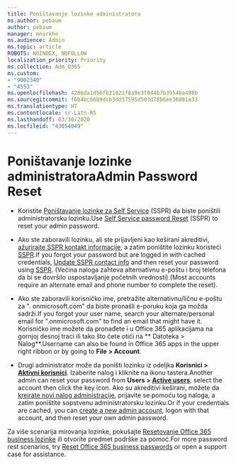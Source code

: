 ```yaml
---
title: Poništavanje lozinke administratora
ms.author: pebaum
author: pebaum
manager: mnirkhe
ms.audience: Admin
ms.topic: article
ROBOTS: NOINDEX, NOFOLLOW
localization_priority: Priority
ms.collection: Adm_O365
ms.custom:
- "9002340"
- "4553"
ms.openlocfilehash: 4286da1d56fb21821f8a9e3f044b7b3954ba498b
ms.sourcegitcommit: f6b4bcb6b9dcb3dd17595d503d78b6ee36881a33
ms.translationtype: HT
ms.contentlocale: sr-Latn-RS
ms.lasthandoff: 03/30/2020
ms.locfileid: "43054049"
---
```

# <a name="admin-password-reset"></a><span data-ttu-id="881aa-102">Poništavanje lozinke administratora</span><span class="sxs-lookup"><span data-stu-id="881aa-102">Admin Password Reset</span></span>

- <span data-ttu-id="881aa-103">Koristite [Poništavanje lozinke za Self Service](https://passwordreset.microsoftonline.com/) (SSPR) da biste poništili administratorsku lozinku.</span><span class="sxs-lookup"><span data-stu-id="881aa-103">Use [Self Service password Reset](https://passwordreset.microsoftonline.com/) (SSPR) to reset your admin password.</span></span>

- <span data-ttu-id="881aa-104">Ako ste zaboravili lozinku, ali ste prijavljeni kao keširani akreditivi, [ažurirajte SSPR kontakt informacije](https://go.microsoft.com/fwlink/?linkid=849451), a zatim poništite lozinku koristeći [SSPR](https://passwordreset.microsoftonline.com/).</span><span class="sxs-lookup"><span data-stu-id="881aa-104">If you forgot your password but are logged in with cached credentials, [Update SSPR contact info](https://go.microsoft.com/fwlink/?linkid=849451) and then reset your password using [SSPR](https://passwordreset.microsoftonline.com/).</span></span>  <span data-ttu-id="881aa-105">(Većina naloga zahteva alternativnu e-poštu i broj telefona da bi se dovršilo uspostavljanje početnih vrednosti).</span><span class="sxs-lookup"><span data-stu-id="881aa-105">(Most accounts require an alternate email and phone number to complete the reset).</span></span>

- <span data-ttu-id="881aa-106">Ako ste zaboravili korisničko ime, pretražite alternativnu/ličnu e-poštu za ". onmicrosoft.com" da biste pronašli e-poruku koja ga možda sadrži.</span><span class="sxs-lookup"><span data-stu-id="881aa-106">If you forgot your user name, search your alternate/personal email for ".onmicrosoft.com" to find an email that might have it.</span></span>  <span data-ttu-id="881aa-107">Korisničko ime možete da pronađete i u Office 365 aplikacijama na gornjoj desnoj traci ili tako što ćete otići na \*\* Datoteka > Nalog\*\*.</span><span class="sxs-lookup"><span data-stu-id="881aa-107">Username can also be found in Office 365 apps in the upper right ribbon or by going to **File > Account**.</span></span>

- <span data-ttu-id="881aa-108">Drugi administrator može da poništi lozinku iz odeljka **Korisnici > [Aktivni korisnici](https://portal.office.com/adminportal/home#/users)**. Izaberite nalog i kliknite na ikonu tastera.</span><span class="sxs-lookup"><span data-stu-id="881aa-108">Another admin can reset your password from **Users > [Active users](https://portal.office.com/adminportal/home#/users)**; select the account then click the key icon.</span></span>  <span data-ttu-id="881aa-109">Ako su akreditivi keširani, možete da [kreirate novi nalog administracije](https://portal.office.com/adminportal/home#/users), prijavite se pomoću tog naloga, a zatim poništite sopstvenu administratorsku lozinku.</span><span class="sxs-lookup"><span data-stu-id="881aa-109">Or if your credentials are cached, you can [create a new admin account](https://portal.office.com/adminportal/home#/users), logon with that account, and then reset your own admin password.</span></span>

<span data-ttu-id="881aa-110">Za više scenarija mirovanja lozinke, pokušajte [Resetovanje Office 365 business lozinke](https://docs.microsoft.com/microsoft-365/admin/add-users/reset-passwords) ili otvorite predmet podrške za pomoć.</span><span class="sxs-lookup"><span data-stu-id="881aa-110">For more password rest scenarios, try [Reset Office 365 business passwords](https://docs.microsoft.com/microsoft-365/admin/add-users/reset-passwords) or open a support case for assistance.</span></span>
